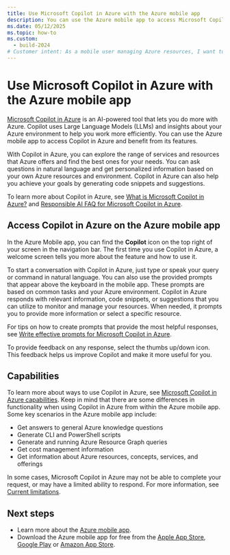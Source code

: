 ```yaml
---
title: Use Microsoft Copilot in Azure with the Azure mobile app
description: You can use the Azure mobile app to access Microsoft Copilot in Azure and benefit from its features.
ms.date: 05/12/2025
ms.topic: how-to
ms.custom:
  - build-2024
# Customer intent: As a mobile user managing Azure resources, I want to access AI-powered assistance through the mobile app, so that I can efficiently generate code snippets and receive personalized insights to optimize my Azure environment.
---
```


# Use Microsoft Copilot in Azure with the Azure mobile app

[Microsoft Copilot in Azure](/azure/copilot/overview) is an AI-powered tool that lets you do more with Azure. Copilot uses Large Language Models (LLMs) and insights about your Azure environment to help you work more efficiently. You can use the Azure mobile app to access Copilot in Azure and benefit from its features.

With Copilot in Azure, you can explore the range of services and resources that Azure offers and find the best ones for your needs. You can ask questions in natural language and get personalized information based on your own Azure resources and environment. Copilot in Azure can also help you achieve your goals by generating code snippets and suggestions.

To learn more about Copilot in Azure, see [What is Microsoft Copilot in Azure?](/azure/copilot/overview) and [Responsible AI FAQ for Microsoft Copilot in Azure](/azure/copilot/responsible-ai-faq).

## Access Copilot in Azure on the Azure mobile app

In the Azure Mobile app, you can find the **Copilot** icon on the top right of your screen in the navigation bar. The first time you use Copilot in Azure, a welcome screen tells you more about the feature and how to use it.  

To start a conversation with Copilot in Azure, just type or speak your query or command in natural language. You can also use the provided prompts that appear above the keyboard in the mobile app. These prompts are based on common tasks and your Azure environment. Copilot in Azure responds with relevant information, code snippets, or suggestions that you can utilize to monitor and manage your resources. When needed, it prompts you to provide more information or select a specific resource.

For tips on how to create prompts that provide the most helpful responses, see [Write effective prompts for Microsoft Copilot in Azure](/azure/copilot/write-effective-prompts).

To provide feedback on any response, select the thumbs up/down icon. This feedback helps us improve Copilot and make it more useful for you.  

## Capabilities

To learn more about ways to use Copilot in Azure, see [Microsoft Copilot in Azure capabilities](/azure/copilot/capabilities). Keep in mind that there are some differences in functionality when using Copilot in Azure from within the Azure mobile app. Some key scenarios in the Azure mobile app include:

- Get answers to general Azure knowledge questions
- Generate CLI and PowerShell scripts
- Generate and running Azure Resource Graph queries
- Get cost management information
- Get information about Azure resources, concepts, services, and offerings

In some cases, Microsoft Copilot in Azure may not be able to complete your request, or may have a limited ability to respond. For more information, see [Current limitations](/azure/copilot/capabilities#current-limitations).

## Next steps

- Learn more about the [Azure mobile app](overview.md).
- Download the Azure mobile app for free from the [Apple App Store](https://aka.ms/azureapp/ios/doc), [Google Play](https://aka.ms/azureapp/android/doc) or [Amazon App Store](https://aka.ms/azureapp/amazon/doc).
